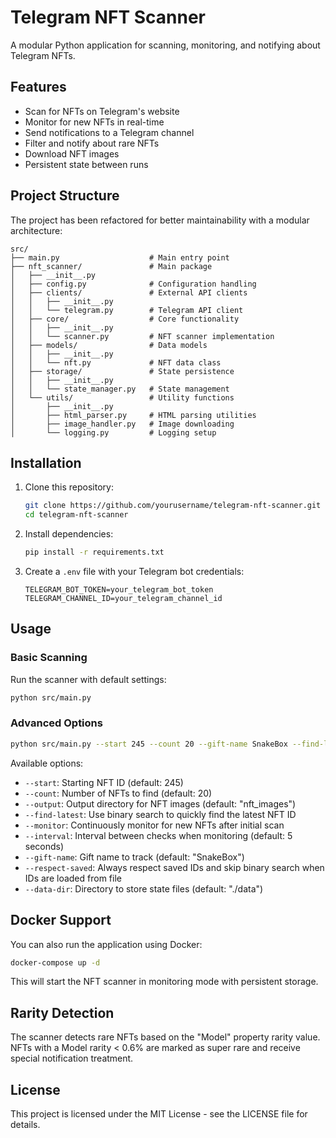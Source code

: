 # Telegram NFT Scanner

A modular Python application for scanning, monitoring, and notifying about Telegram NFTs.

## Features

- Scan for NFTs on Telegram's website
- Monitor for new NFTs in real-time
- Send notifications to a Telegram channel
- Filter and notify about rare NFTs
- Download NFT images
- Persistent state between runs

## Project Structure

The project has been refactored for better maintainability with a modular architecture:

```
src/
├── main.py                    # Main entry point
├── nft_scanner/               # Main package
│   ├── __init__.py
│   ├── config.py              # Configuration handling
│   ├── clients/               # External API clients
│   │   ├── __init__.py
│   │   └── telegram.py        # Telegram API client
│   ├── core/                  # Core functionality
│   │   ├── __init__.py
│   │   └── scanner.py         # NFT scanner implementation
│   ├── models/                # Data models
│   │   ├── __init__.py
│   │   └── nft.py             # NFT data class
│   ├── storage/               # State persistence
│   │   ├── __init__.py
│   │   └── state_manager.py   # State management
│   └── utils/                 # Utility functions
│       ├── __init__.py
│       ├── html_parser.py     # HTML parsing utilities
│       ├── image_handler.py   # Image downloading
│       └── logging.py         # Logging setup
```

## Installation

1. Clone this repository:

   ```bash
   git clone https://github.com/yourusername/telegram-nft-scanner.git
   cd telegram-nft-scanner
   ```

2. Install dependencies:

   ```bash
   pip install -r requirements.txt
   ```

3. Create a `.env` file with your Telegram bot credentials:
   ```
   TELEGRAM_BOT_TOKEN=your_telegram_bot_token
   TELEGRAM_CHANNEL_ID=your_telegram_channel_id
   ```

## Usage

### Basic Scanning

Run the scanner with default settings:

```bash
python src/main.py
```

### Advanced Options

```bash
python src/main.py --start 245 --count 20 --gift-name SnakeBox --find-latest --monitor
```

Available options:

- `--start`: Starting NFT ID (default: 245)
- `--count`: Number of NFTs to find (default: 20)
- `--output`: Output directory for NFT images (default: "nft_images")
- `--find-latest`: Use binary search to quickly find the latest NFT ID
- `--monitor`: Continuously monitor for new NFTs after initial scan
- `--interval`: Interval between checks when monitoring (default: 5 seconds)
- `--gift-name`: Gift name to track (default: "SnakeBox")
- `--respect-saved`: Always respect saved IDs and skip binary search when IDs are loaded from file
- `--data-dir`: Directory to store state files (default: "./data")

## Docker Support

You can also run the application using Docker:

```bash
docker-compose up -d
```

This will start the NFT scanner in monitoring mode with persistent storage.

## Rarity Detection

The scanner detects rare NFTs based on the "Model" property rarity value. NFTs with a Model rarity < 0.6% are marked as super rare and receive special notification treatment.

## License

This project is licensed under the MIT License - see the LICENSE file for details.
